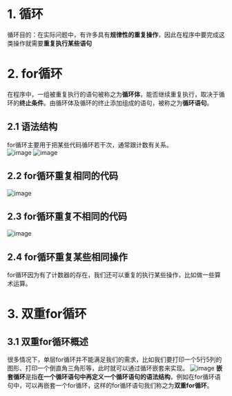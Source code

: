 # 1. 循环
循环目的：在实际问题中，有许多具有**规律性的重复操作**，因此在程序中要完成这类操作就需要**重复执行某些语句**  

# 2. for循环
在程序中，一组被重复执行的语句被称之为**循环体**，能否继续重复执行，取决于循环的**终止条件**。由循环体及循环的终止添加组成的语句，被称之为**循环语句**。  

## 2.1 语法结构
for循环主要用于把某些代码循环若干次，通常跟计数有关系。  
![image](https://github.com/Happy-jianghui/Frontend-Learning/assets/98568967/f9101a0b-4997-41c4-a486-f1874fbd7a82)
![image](https://github.com/Happy-jianghui/Frontend-Learning/assets/98568967/58c3233e-6d2c-47a8-807f-0e4914df5bd9)

## 2.2 for循环重复相同的代码
![image](https://github.com/Happy-jianghui/Frontend-Learning/assets/98568967/1e03b38b-3e90-4600-ae43-bb6679cd0ac4)

## 2.3 for循环重复不相同的代码
 ![image](https://github.com/Happy-jianghui/Frontend-Learning/assets/98568967/72b7ede2-09b1-4829-968c-6814b885e4bb)

## 2.4 for循环重复某些相同操作
for循环因为有了计数器的存在，我们还可以重复的执行某些操作，比如做一些算术运算。

# 3. 双重for循环
## 3.1 双重for循环概述
很多情况下，单层for循环并不能满足我们的需求，比如我们要打印一个5行5列的图形、打印一个倒直角三角形等，此时就可以通过循环嵌套来实现。
![image](https://github.com/Happy-jianghui/Frontend-Learning/assets/98568967/2fc80a6b-cf28-4469-96ee-befae76f2713)
**嵌套循环**是指**在一个循环语句中再定义一个循环语句的语法结构**，例如在for循环语句中，可以再嵌套一个for循环，这样的for循环语句我们称之为**双重for循环**。  


































